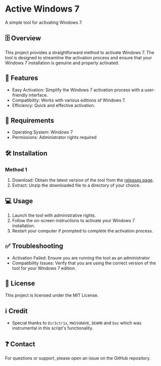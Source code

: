 # Active Windows 7

A simple tool for activating Windows 7.

## 🗄 Overview

This project provides a straightforward method to activate Windows 7. The tool is designed to streamline the activation process and ensure that your Windows 7 installation is genuine and properly activated.

## 💪 Features

- Easy Activation: Simplify the Windows 7 activation process with a user-friendly interface.
- Compatibility: Works with various editions of Windows 7.
- Efficiency: Quick and effective activation.

## 🧩 Requirements

- Operating System: Windows 7
- Permissions: Administrator rights required

## 🛠️  Installation
### **Method 1**
1. Download: Obtain the latest version of the tool from the [releases page](https://github.com/oop7/Active-windows7/releases).
2. Extract: Unzip the downloaded file to a directory of your choice.

## 💻  Usage

1. Launch the tool with administrative rights.
2. Follow the on-screen instructions to activate your Windows 7 installation.
3. Restart your computer if prompted to complete the activation process.

## ✅ Troubleshooting

- Activation Failed: Ensure you are running the tool as an administrator
- Compatibility Issues: Verify that you are using the correct version of the tool for your Windows 7 edition.

## 📜  License

This project is licensed under the MIT License.

## ℹ️ **Credit**

- Special thanks to  `Dir3ctr1x`, `MASSGRAVE`, `DEAM0` and `Daz` which was instrumental in this script's functionality.

## ❓ Contact

For questions or support, please open an issue on the GitHub repository.
